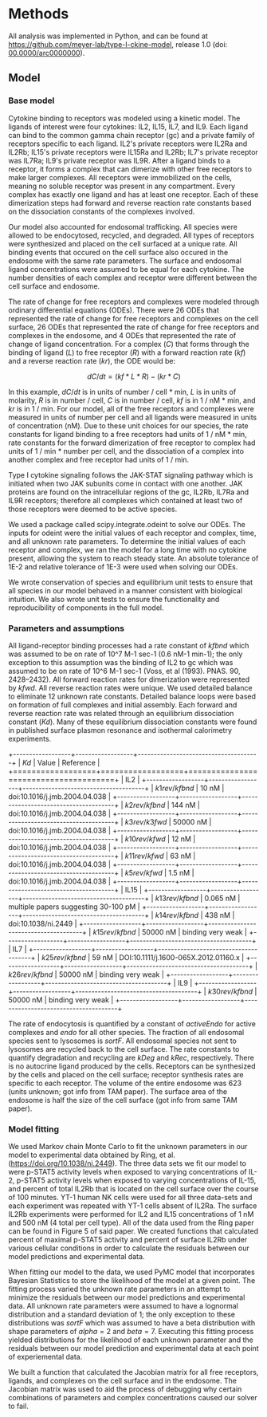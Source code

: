 # Methods

All analysis was implemented in Python, and can be found at <https://github.com/meyer-lab/type-I-ckine-model>, release 1.0 (doi: [00.0000/arc0000000](https://doi.org/doi-url)).



## Model

### Base model

Cytokine binding to receptors was modeled using a kinetic model.  The ligands of interest were four cytokines: IL2, IL15, IL7, and IL9. Each ligand can bind to the common gamma chain receptor (gc) and a private family of receptors specific to each ligand. IL2's private receptors were IL2Ra and IL2Rb; IL15's private receptors were IL15Ra and IL2Rb; IL7's private receptor was IL7Ra; IL9's private receptor was IL9R. After a ligand binds to a receptor, it forms a complex that can dimerize with other free receptors to make larger complexes. All receptors were immobilized on the cells, meaning no soluble receptor was present in any compartment. Every complex has exactly one ligand and has at least one receptor. Each of these dimerization steps had forward and reverse reaction rate constants based on the dissociation constants of the complexes involved.

Our model also accounted for endosomal trafficking. All species were allowed to be endocytosed, recycled, and degraded. All types of receptors were synthesized and placed on the cell surfaced at a unique rate. All binding events that occured on the cell surface also occured in the endosome with the same rate parameters. The surface and endosomal ligand concentrations were assumed to be equal for each cytokine. The number densities of each complex and receptor were different between the cell surface and endosome. 

The rate of change for free receptors and complexes were modeled through ordinary differential equations (ODEs). There were 26 ODEs that represented the rate of change for free receptors and complexes on the cell surface, 26 ODEs that represented the rate of change for free receptors and complexes in the endosome, and 4 ODEs that represented the rate of change of ligand concentration. For a complex ($C$) that forms through the binding of ligand ($L$) to free receptor ($R$) with a forward reaction rate ($kf$) and a reverse reaction rate ($kr$), the ODE would be:

$$dC/dt=(kf*L*R)-(kr*C)$$ 

In this example, $dC/dt$ is in units of number / cell * min, $L$ is in units of molarity, $R$ is in number / cell, $C$ is in number / cell, $kf$ is in 1 / nM * min, and $kr$ is in 1 / min. For our model, all of the free receptors and complexes were measured in units of number per cell and all ligands were measured in units of concentration (nM). Due to these unit choices for our species, the rate constants for ligand binding to a free receptors had units of 1 / nM * min, rate constants for the forward dimerization of free receptor to complex had units of 1 / min * number per cell, and the dissociation of a complex into another complex and free receptor had units of 1 / min.

Type I cytokine signaling follows the JAK-STAT signaling pathway which is initiated when two JAK subunits come in contact with one another. JAK proteins are found on the intracellular regions of the gc, IL2Rb, IL7Ra and IL9R receptors; therefore all complexes which contained at least two of those receptors were deemed to be active species.

We used a package called scipy.integrate.odeint to solve our ODEs. The inputs for odeint were the initial values of each receptor and complex, time, and all unknown rate parameters. To determine the initial values of each receptor and complex, we ran the model for a  long time with no cytokine present, allowing the system to reach steady state. An absolute tolerance of 1E-2 and relative tolerance of 1E-3 were used when solving our ODEs.

We wrote conservation of species and equilibrium unit tests to ensure that all species in our model behaved in a manner consistent with biological intuition. We also wrote unit tests to ensure the functionality and reproducibility of components in the full model.


### Parameters and assumptions

All ligand-receptor binding processes had a rate constant of $kfbnd$ which was assumed to be on rate of 10^7 M-1 sec-1 (0.6 nM-1 min-1); the only exception to this assumption was the binding of IL2 to gc which was assumed to be on rate of 10^6 M-1 sec-1 (Voss, et al (1993). PNAS. 90, 2428–2432). All forward reaction rates for dimerization were represented by $kfwd$. All reverse reaction rates were unique. We used detailed balance to eliminate 12 unknown rate constants. Detailed balance loops were based on formation of full complexes and initial assembly. Each forward and reverse reaction rate was related through an equilibrium dissociation constant ($Kd$). Many of these equilibrium dissociation constants were found in published surface plasmon resonance and isothermal calorimetry experiments.


+------------------+------------------+--------------------------------------+
| $Kd$             | Value            | Reference                            |
+==================+==================+======================================+
| IL2                                                                        |
+------------------+------------------+--------------------------------------+
| $k1rev$/$kfbnd$  | 10 nM            | doi:10.1016/j.jmb.2004.04.038        |
+------------------+------------------+--------------------------------------+
| $k2rev$/$kfbnd$  | 144 nM           | doi:10.1016/j.jmb.2004.04.038        |
+------------------+------------------+--------------------------------------+
| $k3rev$/$k3fwd$  | 50000 nM         | doi:10.1016/j.jmb.2004.04.038        |
+------------------+------------------+--------------------------------------+
| $k10rev$/$kfwd$  | 12 nM            | doi:10.1016/j.jmb.2004.04.038        |
+------------------+------------------+--------------------------------------+
| $k11rev$/$kfwd$  | 63 nM            | doi:10.1016/j.jmb.2004.04.038        |
+------------------+------------------+--------------------------------------+
| $k5rev$/$kfwd$   | 1.5 nM           | doi:10.1016/j.jmb.2004.04.038        |
+------------------+------------------+--------------------------------------+
| IL15                                                                       |
+------------------+------------------+--------------------------------------+
| $k13rev$/$kfbnd$ | 0.065 nM         | multiple papers suggesting 30-100 pM |
+------------------+------------------+--------------------------------------+
| $k14rev$/$kfbnd$ | 438 nM           | doi:10.1038/ni.2449                  |
+------------------+------------------+--------------------------------------+
| $k15rev$/$kfbnd$ | 50000 nM         | binding very weak                    |
+------------------+------------------+--------------------------------------+
| IL7                                                                        |
+------------------+------------------+--------------------------------------+
| $k25rev$/$kfbnd$ | 59 nM            | DOI:10.1111/j.1600-065X.2012.01160.x |
+------------------+------------------+--------------------------------------+
| $k26rev$/$kfbnd$ | 50000 nM         | binding very weak                    |
+------------------+------------------+--------------------------------------+
| IL9                                                                        |
+------------------+------------------+--------------------------------------+
| $k30rev$/$kfbnd$ | 50000 nM         | binding very weak                    |
+------------------+------------------+--------------------------------------+


The rate of endocytosis is quantified by a constant of $activeEndo$ for active complexes and $endo$ for all other species. The fraction of all endosomal species sent to lysosomes is $sortF$. All endosomal species not sent to lysosomes are recycled back to the cell surface. The rate constants to quantify degradation and recycling are $kDeg$ and $kRec$, respectively. There is no autocrine ligand produced by the cells. Receptors can be synthesized by the cells and placed on the cell surface; receptor synthesis rates are specific to each receptor. The volume of the entire endosome was 623 (units unknown; got info from TAM paper). The surface area of the endosome is half the size of the cell surface (got info from same TAM paper).


### Model fitting

We used Markov chain Monte Carlo to fit the unknown parameters in our model to experimental data obtained by Ring, et al. (https://doi.org/10.1038/ni.2449). The three data sets we fit our model to were p-STAT5 activity levels when exposed to varying concentrations of IL-2, p-STAT5 activity levels when exposed to varying concentrations of IL-15, and percent of total IL2Rb that is located on the cell surface over the course of 100 minutes. YT-1 human NK cells were used for all three data-sets and each experiment was repeated with YT-1 cells absent of IL2Ra. The surface IL2Rb experiments were performed for IL2 and IL15 concentrations of 1 nM and 500 nM (4 total per cell type). All of the data used from the Ring paper can be found in Figure 5 of said paper. We created functions that calculated percent of maximal p-STAT5 activity and percent of surface IL2Rb under various cellular conditions in order to calculate the residuals between our model predictions and experimental data. 

When fitting our model to the data, we used PyMC model that incorporates Bayesian Statistics to store the likelihood of the model at a given point. The fitting process varied the unknown rate parameters in an attempt to minimize the residuals between our model predictions and experimental data. All unknown rate parameters were assumed to have a lognormal distribution and a standard deviation of 1; the only exception to these distributions was $sortF$ which was assumed to have a beta distribution with shape parameters of $alpha=2$ and $beta=7$. Executing this fitting process yielded distributions for the likelihood of each unknown parameter and the residuals between our model prediction and experimental data at each point of experiemental data. 

We built a function that calculated the Jacobian matrix for all free receptors, ligands, and complexes on the cell surface and in the endosome. The Jacobian matrix was used to aid the process of debugging why certain combinations of parameters and complex concentrations caused our solver to fail. 
